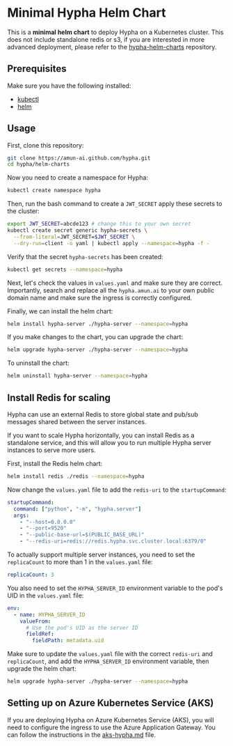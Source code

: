 # Minimal Hypha Helm Chart

This is a **minimal helm chart** to deploy Hypha on a Kubernetes cluster. This does not include standalone redis or s3, if you are interested in more advanced deployment, please refer to the [hypha-helm-charts](https://github.com/amun-ai/hypha-helm-charts) repository.

## Prerequisites

Make sure you have the following installed:
- [kubectl](https://kubernetes.io/docs/tasks/tools/install-kubectl/)
- [helm](https://helm.sh/docs/intro/install/)

## Usage

First, clone this repository:
```bash
git clone https://amun-ai.github.com/hypha.git
cd hypha/helm-charts
```

Now you need to create a namespace for Hypha:
```bash
kubectl create namespace hypha
```

Then, run the bash command to create a `JWT_SECRET` apply these secrets to the cluster:
```bash
export JWT_SECRET=abcde123 # change this to your own secret
kubectl create secret generic hypha-secrets \
  --from-literal=JWT_SECRET=$JWT_SECRET \
  --dry-run=client -o yaml | kubectl apply --namespace=hypha -f -
```

Verify that the secret `hypha-secrets` has been created:
```bash
kubectl get secrets --namespace=hypha
```

Next, let's check the values in `values.yaml` and make sure they are correct. Importantly, search and replace all the `hypha.amun.ai` to your own public domain name and make sure the ingress is correctly configured.


Finally, we can install the helm chart:
```bash
helm install hypha-server ./hypha-server --namespace=hypha
```

If you make changes to the chart, you can upgrade the chart:
```bash
helm upgrade hypha-server ./hypha-server --namespace=hypha
```

To uninstall the chart:
```bash
helm uninstall hypha-server --namespace=hypha
```

## Install Redis for scaling

Hypha can use an external Redis to store global state and pub/sub messages shared between the server instances.

If you want to scale Hypha horizontally, you can install Redis as a standalone service, and this will allow you to run multiple Hypha server instances to serve more users.

First, install the Redis helm chart:
```bash
helm install redis ./redis --namespace=hypha
```

Now change the `values.yaml` file to add the `redis-uri` to the `startupCommand`:
```yaml
startupCommand:
  command: ["python", "-m", "hypha.server"]
  args:
    - "--host=0.0.0.0"
    - "--port=9520"
    - "--public-base-url=$(PUBLIC_BASE_URL)"
    - "--redis-uri=redis://redis.hypha.svc.cluster.local:6379/0"
```

To actually support multiple server instances, you need to set the `replicaCount` to more than 1 in the `values.yaml` file:

```yaml
replicaCount: 3
```

You also need to set the `HYPHA_SERVER_ID` environment variable to the pod's UID in the `values.yaml` file:
```yaml
env:
  - name: HYPHA_SERVER_ID
    valueFrom:
      # Use the pod's UID as the server ID
      fieldRef:
        fieldPath: metadata.uid
```

Make sure to update the `values.yaml` file with the correct `redis-uri` and `replicaCount`, and add the `HYPHA_SERVER_ID` environment variable, then upgrade the helm chart:
```bash
helm upgrade hypha-server ./hypha-server --namespace=hypha
```

## Setting up on Azure Kubernetes Service (AKS)

If you are deploying Hypha on Azure Kubernetes Service (AKS), you will need to configure the ingress to use the Azure Application Gateway. You can follow the instructions in the [aks-hypha.md](aks-hypha.md) file.
